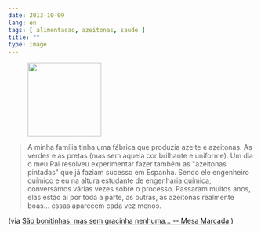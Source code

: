 ```yaml
---
date: 2013-10-09
lang: en
tags: [ alimentacao, azeitonas, saude ]
title: ""
type: image
---
```


<figure>
<a
href="https://hugo.ferreira.cc/a-minha-familia-tinha-uma-fabrica-que-produzia/attachment/354/"
rel="attachment"><img
src="https://hugo.ferreira.cc/wp-content/uploads/2013/10/tumblr_mufdvlmi6k1qz82meo1_250-150x150.jpg"
width="150" height="150" /></a></figure>

> A minha família tinha uma fábrica que produzia azeite e azeitonas. As
> verdes e as pretas (mas sem aquela cor brilhante e uniforme). Um dia o
> meu Pai resolveu experimentar fazer também as "azeitonas pintadas" que
> já faziam sucesso em Espanha. Sendo ele engenheiro químico e eu na
> altura estudante de engenharia química, conversámos várias vezes sobre
> o processo. Passaram muitos anos, elas estão aí por toda a parte, as
> outras, as azeitonas realmente boas... essas aparecem cada vez menos.

(via [São bonitinhas, mas sem gracinha nenhuma... -- Mesa
Marcada](http://mesamarcada.blogs.sapo.pt/417409.html) )

